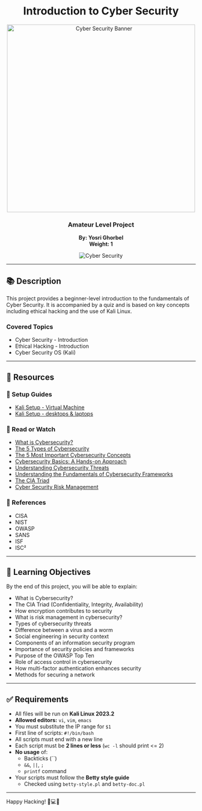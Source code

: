 <div align="center">
<h1 align="center">Introduction to Cyber Security</h1>

<p align="center">
  <img src="https://www.itsasap.com/hs-fs/hubfs/cybersecurity%20framework.gif?width=1556&name=cybersecurity%20framework.gif" alt="Cyber Security Banner" width="500"/>
</p>


### Amateur Level Project
**By: Yosri Ghorbel**  
**Weight: 1**

![Cyber Security](https://hbtn-gallery.s3.eu-central-1.amazonaws.com/CZ2WGOHCYQXCN7LE.png)

</div>

---

## 📚 Description

This project provides a beginner-level introduction to the fundamentals of Cyber Security. It is accompanied by a quiz and is based on key concepts including ethical hacking and the use of Kali Linux.

### Covered Topics
- Cyber Security - Introduction
- Ethical Hacking - Introduction
- Cyber Security OS (Kali)

---

## 📂 Resources

### 🔧 Setup Guides
- [Kali Setup - Virtual Machine](#)
- [Kali Setup - desktops & laptops](#)

### 📖 Read or Watch
- [What is Cybersecurity?](#)
- [The 5 Types of Cybersecurity](#)
- [The 5 Most Important Cybersecurity Concepts](#)
- [Cybersecurity Basics: A Hands-on Approach](#)
- [Understanding Cybersecurity Threats](#)
- [Understanding the Fundamentals of Cybersecurity Frameworks](#)
- [The CIA Triad](#)
- [Cyber Security Risk Management](#)

### 🔗 References
- CISA
- NIST
- OWASP
- SANS
- ISF
- ISC²

---

## 🎯 Learning Objectives

By the end of this project, you will be able to explain:

- What is Cybersecurity?
- The CIA Triad (Confidentiality, Integrity, Availability)
- How encryption contributes to security
- What is risk management in cybersecurity?
- Types of cybersecurity threats
- Difference between a virus and a worm
- Social engineering in security context
- Components of an information security program
- Importance of security policies and frameworks
- Purpose of the OWASP Top Ten
- Role of access control in cybersecurity
- How multi-factor authentication enhances security
- Methods for securing a network

---

## ✅ Requirements

- All files will be run on **Kali Linux 2023.2**
- **Allowed editors:** `vi`, `vim`, `emacs`
- You must substitute the IP range for `$1`
- First line of scripts: `#!/bin/bash`
- All scripts must end with a new line
- Each script must be **2 lines or less** (`wc -l` should print <= 2)
- **No usage** of:
  - Backticks (\`\`)
  - `&&`, `||`, `;`
  - `printf` command
- Your scripts must follow the **Betty style guide**
  - Checked using `betty-style.pl` and `betty-doc.pl`

---

Happy Hacking! 🧠💻🔐
